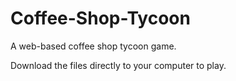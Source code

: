 # Coffee-Shop-Tycoon
A web-based coffee shop tycoon game.

Download the files directly to your computer to play.
